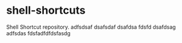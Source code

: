 # shell-shortcuts

Shell Shortcut repository.
adfsdsaf
dsafsdaf
dsafdsa
fdsfd
dsafdsag
adfsdas
fdsfadfdfdsfasdg
